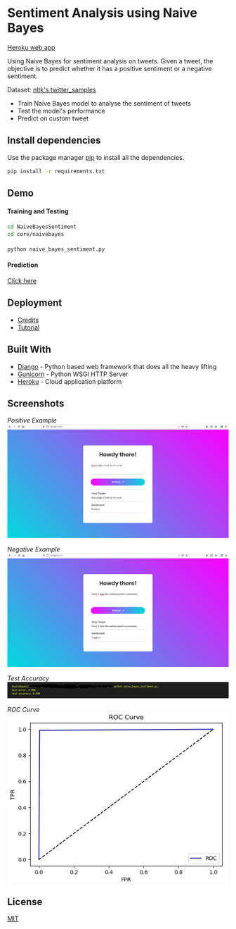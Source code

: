 # Sentiment Analysis using Naive Bayes

[Heroku web app](https://sentysis.herokuapp.com/)

Using Naive Bayes for sentiment analysis on tweets. Given a tweet, the objective is to predict whether it has a positive sentiment or a negative sentiment.

Dataset: [nltk's twitter_samples](http://www.nltk.org/howto/twitter.html#Using-a-Tweet-Corpus)

* Train Naive Bayes model to analyse the sentiment of tweets
* Test the model's performance
* Predict on custom tweet

## Install dependencies
Use the package manager [pip](https://pip.pypa.io/en/stable/) to install all the dependencies.

```bash
pip install -r requirements.txt
```

## Demo
#### Training and Testing
```bash
cd NaiveBayesSentiment
cd core/naivebayes

python naive_bayes_sentiment.py
```
#### Prediction
[Click here](https://sentysis.herokuapp.com/)

## Deployment
* [Credits](https://coreyms.com/)
* [Tutorial](https://www.youtube.com/watch?v=6DI_7Zja8Zc)

## Built With
* [Django](https://www.djangoproject.com/) - Python based web framework that does all the heavy lifting
* [Gunicorn](https://gunicorn.org/) - Python WSGI HTTP Server
* [Heroku](https://www.heroku.com/) - Cloud application platform


## Screenshots
*Positive Example*
<img src='./images/positive_tweet.PNG' style='width: 200;' >

*Negative Example*
<img src='./images/negative_tweet.PNG' style='width: 200;' >

*Test Accuracy*
<img src='./images/score.jpg' style='width: 200;' >

*ROC Curve*
<img src='./images/roc_curve.jpg' style='width: 200;' >

## License
[MIT](https://choosealicense.com/licenses/mit/)